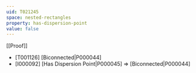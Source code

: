 ```yaml
---
uid: T021245
space: nested-rectangles
property: has-dispersion-point
value: false
---
```

[[Proof]]

* [T001126] [Biconnected|P000044]
* [I000092] [Has Dispersion Point|P000045] => [Biconnected|P000044]

